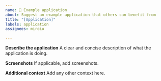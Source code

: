 ```yaml
---
name: 🚀 Example application
about: Suggest an example application that others can benefit from
title: "[Application]"
labels: application
assignees: miroiu

---
```


**Describe the application**
A clear and concise description of what the application is doing.

**Screenshots**
If applicable, add screenshots.

**Additional context**
Add any other context here.
